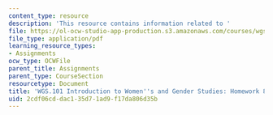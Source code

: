 ```yaml
---
content_type: resource
description: 'This resource contains information related to '
file: https://ol-ocw-studio-app-production.s3.amazonaws.com/courses/wgs-101-introduction-to-womens-and-gender-studies-fall-2014/2cdf06cddac135d71ad9f17da806d35b_MITWGS_101F14_Hwork8.pdf
file_type: application/pdf
learning_resource_types:
- Assignments
ocw_type: OCWFile
parent_title: Assignments
parent_type: CourseSection
resourcetype: Document
title: 'WGS.101 Introduction to Women''s and Gender Studies: Homework 8 Feminism'
uid: 2cdf06cd-dac1-35d7-1ad9-f17da806d35b
---
```

